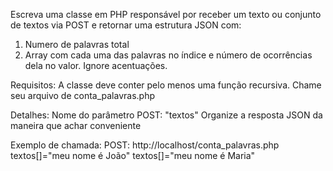 Escreva uma classe em PHP responsável por receber um texto ou conjunto de textos via POST e retornar uma estrutura JSON com:
1. Numero de palavras total
2. Array com cada uma das palavras no índice e número de ocorrências dela no valor. Ignore acentuações.


Requisitos:
A classe deve conter pelo menos uma função recursiva.
Chame seu arquivo de conta_palavras.php

Detalhes:
Nome do parâmetro POST: "textos"
Organize a resposta JSON da maneira que achar conveniente

Exemplo de chamada:
POST:
http://localhost/conta_palavras.php
textos[]="meu nome é João"
textos[]="meu nome é Maria"
